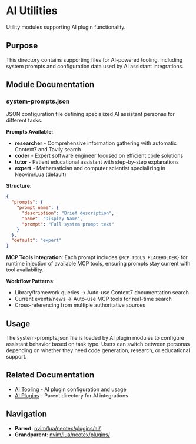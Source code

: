 # AI Utilities

Utility modules supporting AI plugin functionality.

## Purpose

This directory contains supporting files for AI-powered tooling, including system prompts and configuration data used by AI assistant integrations.

## Module Documentation

### system-prompts.json

JSON configuration file defining specialized AI assistant personas for different tasks.

**Prompts Available**:
- **researcher** - Comprehensive information gathering with automatic Context7 and Tavily search
- **coder** - Expert software engineer focused on efficient code solutions
- **tutor** - Patient educational assistant with step-by-step explanations
- **expert** - Mathematician and computer scientist specializing in Neovim/Lua (default)

**Structure**:
```json
{
  "prompts": {
    "prompt_name": {
      "description": "Brief description",
      "name": "Display Name",
      "prompt": "Full system prompt text"
    }
  },
  "default": "expert"
}
```

**MCP Tools Integration**:
Each prompt includes `{MCP_TOOLS_PLACEHOLDER}` for runtime injection of available MCP tools, ensuring prompts stay current with tool availability.

**Workflow Patterns**:
- Library/framework queries → Auto-use Context7 documentation search
- Current events/news → Auto-use MCP tools for real-time search
- Cross-referencing from multiple authoritative sources

## Usage

The system-prompts.json file is loaded by AI plugin modules to configure assistant behavior based on task type. Users can switch between personas depending on whether they need code generation, research, or educational support.

## Related Documentation

- [AI Tooling](../../../../docs/AI_TOOLING.md) - AI plugin configuration and usage
- [AI Plugins](../README.md) - Parent directory for AI integrations

## Navigation

- **Parent**: [nvim/lua/neotex/plugins/ai/](../README.md)
- **Grandparent**: [nvim/lua/neotex/plugins/](../../README.md)
